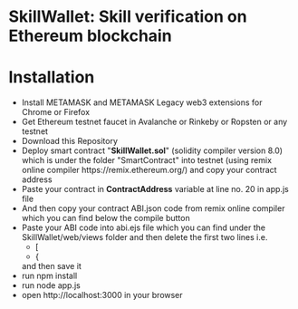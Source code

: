 # SkillWallet: Skill verification on Ethereum blockchain

# Installation
<ul>
    <li>Install METAMASK and METAMASK Legacy web3 extensions for Chrome or Firefox </li>
    <li>Get Ethereum testnet faucet in Avalanche or Rinkeby or Ropsten or any testnet </li>
    <li>Download this Repository</li>
    <li>Deploy smart contract "<b>SkillWallet.sol</b>" (solidity compiler version 8.0)  which is under the folder "SmartContract" into testnet (using remix online compiler https://remix.ethereum.org/) and copy your contract address</li>
    <li>Paste your contract in <b>ContractAddress</b> variable at line no. 20 in app.js file</li>
    <li>And then copy your contract ABI.json code from remix online compiler which you can find below the compile button</li>
    <li>Paste your ABI code into abi.ejs file which you can find under the SkillWallet/web/views folder and then delete the first two lines i.e. 
        <ul>
            <li>[</li>
            <li>{</li>
        </ul>
        and then save it
    <li>run npm install</li>
    <li>run node app.js</li>
    <li>open http://localhost:3000 in your browser</li>
</ul>
